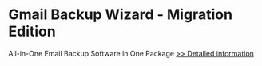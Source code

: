 # Gmail Backup Wizard - Migration Edition
All-in-One Email Backup Software in One Package
[>> Detailed information](https://secure.shareit.com/shareit/product.html?productid=300983013&affiliateid=200057808)